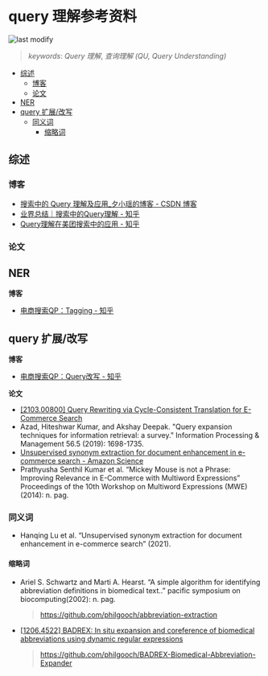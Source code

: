 query 理解参考资料
===
<!--START_SECTION:badge-->

![last modify](https://img.shields.io/static/v1?label=last%20modify&message=2023-01-06%2000%3A29%3A03&color=yellowgreen&style=flat-square)

<!--END_SECTION:badge-->
<!--info
top: false
hidden: false
-->

> *keywords*: *Query 理解*, *查询理解 (QU, Query Understanding)*

<!--START_SECTION:toc-->
- [综述](#综述)
    - [博客](#博客)
    - [论文](#论文)
- [NER](#ner)
- [query 扩展/改写](#query-扩展改写)
    - [同义词](#同义词)
        - [缩略词](#缩略词)
<!--END_SECTION:toc-->


## 综述

### 博客
- [搜索中的 Query 理解及应用_夕小瑶的博客 - CSDN 博客](https://blog.csdn.net/xixiaoyaoww/article/details/106205415)
- [业界总结｜搜索中的Query理解 - 知乎](https://zhuanlan.zhihu.com/p/393914267)
- [Query理解在美团搜索中的应用 - 知乎](https://zhuanlan.zhihu.com/p/370576330)


### 论文

## NER

**博客**
- [电商搜索QP：Tagging - 知乎](https://zhuanlan.zhihu.com/p/532924107)

## query 扩展/改写

**博客**
- [电商搜索QP：Query改写 - 知乎](https://zhuanlan.zhihu.com/p/351084105)

**论文**
- [[2103.00800] Query Rewriting via Cycle-Consistent Translation for E-Commerce Search](https://arxiv.org/abs/2103.00800)
- Azad, Hiteshwar Kumar, and Akshay Deepak. "Query expansion techniques for information retrieval: a survey." Information Processing & Management 56.5 (2019): 1698-1735.
- [Unsupervised synonym extraction for document enhancement in e-commerce search - Amazon Science](https://www.amazon.science/publications/unsupervised-synonym-extraction-for-document-enhancement-in-e-commerce-search)
- Prathyusha Senthil Kumar et al. “Mickey Mouse is not a Phrase: Improving Relevance in E-Commerce with Multiword Expressions” Proceedings of the 10th Workshop on Multiword Expressions (MWE)(2014): n. pag.

### 同义词
- Hanqing Lu et al. “Unsupervised synonym extraction for document enhancement in e-commerce search” (2021).

#### 缩略词
- Ariel S. Schwartz and Marti A. Hearst. “A simple algorithm for identifying abbreviation definitions in biomedical text..” pacific symposium on biocomputing(2002): n. pag.
    > https://github.com/philgooch/abbreviation-extraction
- [[1206.4522] BADREX: In situ expansion and coreference of biomedical abbreviations using dynamic regular expressions](https://arxiv.org/abs/1206.4522)
    > https://github.com/philgooch/BADREX-Biomedical-Abbreviation-Expander
